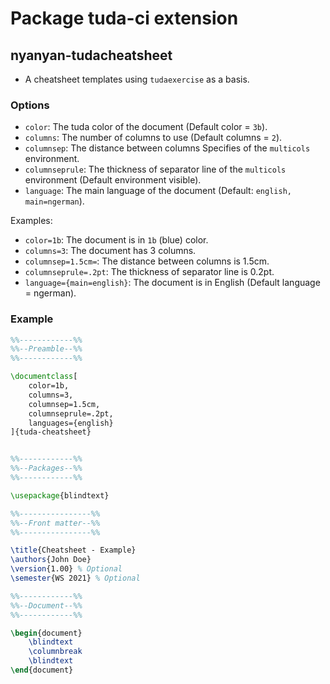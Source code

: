 # Package tuda-ci extension

## nyanyan-tudacheatsheet
- A cheatsheet templates using `tudaexercise` as a basis.

### Options

- `color`: The tuda color of the document (Default color = `3b`).
- `columns`: The number of columns to use (Default columns = `2`).
- `columnsep`: The distance between columns Specifies of the `multicols` environment.
- `columnseprule`: The thickness of separator line of the `multicols` environment (Default
  environment visible).
- `language`: The main language of the document (Default: `english, main=ngerman`).

Examples:
- `color=1b`: The document is in `1b` (blue) color.
- `columns=3`: The document has 3 columns.
- `columnsep=1.5cm=`: The distance between columns is 1.5cm.
- `columnseprule=.2pt`: The thickness of separator line is 0.2pt.
- `language={main=english}`: The document is in English (Default language = ngerman).

### Example

```tex
%%------------%%
%%--Preamble--%%
%%------------%%

\documentclass[
	color=1b,
	columns=3,
	columnsep=1.5cm,
	columnseprule=.2pt,
	languages={english}
]{tuda-cheatsheet}


%%------------%%
%%--Packages--%%
%%------------%%

\usepackage{blindtext}

%%----------------%%
%%--Front matter--%%
%%----------------%%

\title{Cheatsheet - Example}
\authors{John Doe}
\version{1.00} % Optional
\semester{WS 2021} % Optional

%%------------%%
%%--Document--%%
%%------------%%

\begin{document}
    \blindtext
    \columnbreak
    \blindtext
\end{document}
```
